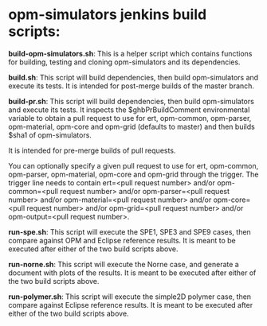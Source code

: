 # opm-simulators jenkins build scripts:

**build-opm-simulators.sh**:
This is a helper script which contains functions for building,
testing and cloning opm-simulators and its dependencies.

**build.sh**:
This script will build dependencies, then build opm-simulators and execute its tests.
It is intended for post-merge builds of the master branch.

**build-pr.sh**:
This script will build dependencies, then build opm-simulators and execute its tests.
It inspects the $ghbPrBuildComment environmental variable to obtain a pull request
to use for ert, opm-common, opm-parser, opm-material, opm-core and
opm-grid (defaults to master) and then builds $sha1 of opm-simulators.

It is intended for pre-merge builds of pull requests.

You can optionally specify a given pull request to use for ert, opm-common,
opm-parser, opm-material, opm-core and opm-grid through the trigger.
The trigger line needs to contain ert=&lt;pull request number&gt; and/or
opm-common=&lt;pull request number&gt; and/or opm-parser=&lt;pull request number&gt;
and/or opm-material=&lt;pull request number&gt;
and/or opm-core=&lt;pull request number&gt;
and/or opm-grid=&lt;pull request number&gt;
and/or opm-output=&lt;pull request number&gt;.

**run-spe.sh**:
This script will execute the SPE1, SPE3 and SPE9 cases, then compare against
OPM and Eclipse reference results. It is meant to be executed after either
of the two build scripts above.

**run-norne.sh**:
This script will execute the Norne case, and generate a document with
plots of the results. It is meant to be executed after either
of the two build scripts above.

**run-polymer.sh**:
This script will execute the simple2D polymer case, then compare against
Eclipse reference results. It is meant to be executed after either
of the two build scripts above.
